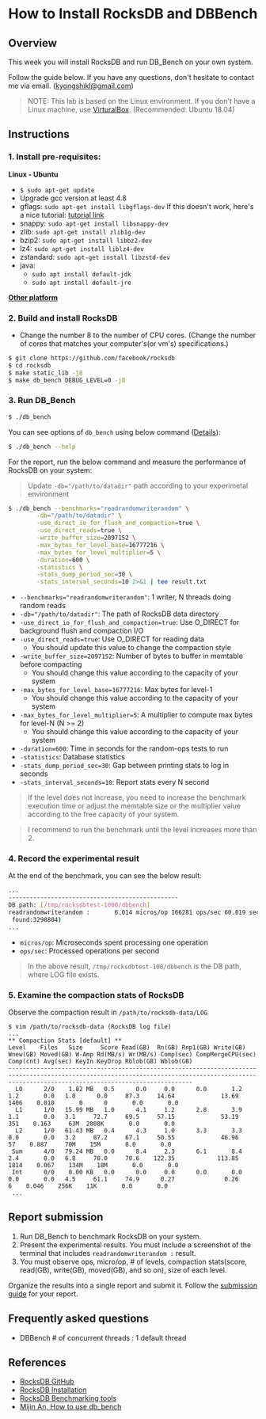 # How to Install RocksDB and DBBench

## Overview

This week you will install RocksDB and run DB_Bench on your own system.

Follow the guide below. If you have any questions, don't hesitate to contact me via email. (kyongshikl@gmail.com)

> NOTE: This lab is based on the Linux environment. If you don't have a Linux machine, use [VirturalBox](https://www.virtualbox.org/). (Recommended: Ubuntu 18.04)

## Instructions

### 1. Install pre-requisites:

**Linux - Ubuntu**
- `$ sudo apt-get update`
- Upgrade gcc version at least 4.8
- gflags: `sudo apt-get install libgflags-dev`
  If this doesn't work, here's a nice tutorial: [tutorial link](http://askubuntu.com/questions/312173/installing-gflags-12-04)
- snappy: `sudo apt-get install libsnappy-dev`
- zlib: `sudo apt-get install zlib1g-dev`
- bzip2: `sudo apt-get install libbz2-dev`
- lz4: `sudo apt-get install liblz4-dev`
- zstandard: `sudo apt-get install libzstd-dev`
- java:
  - `sudo apt install default-jdk`
  - `sudo apt install default-jre`

**[Other platform](https://github.com/facebook/rocksdb/blob/master/INSTALL.md#supported-platforms)**

### 2. Build and install RocksDB
- Change the number 8 to the number of CPU cores. (Change the number of cores that matches your computer's(or vm's) specifications.)
```bash
$ git clone https://github.com/facebook/rocksdb
$ cd rocksdb
$ make static_lib -j8
$ make db_bench DEBUG_LEVEL=0 -j8
```

### 3. Run DB_Bench

```bash
$ ./db_bench
```

You can see options of `db_bench` using below command ([Details](https://github.com/facebook/rocksdb/wiki/Benchmarking-tools)):

```bash
$ ./db_bench --help
```

For the report, run the below command and measure the performance of RocksDB on your system:

> Update `-db="/path/to/datadir"` path according to your experimetal environment

```bash
$ ./db_bench --benchmarks="readrandomwriterandom" \
        -db="/path/to/datadir" \
        -use_direct_io_for_flush_and_compaction=true \
        -use_direct_reads=true \
        -write_buffer_size=2097152 \
        -max_bytes_for_level_base=16777216 \
        -max_bytes_for_level_multiplier=5 \
        -duration=600 \
        -statistics \
        -stats_dump_period_sec=30 \
        -stats_interval_seconds=10 2>&1 | tee result.txt
```
- `--benchmarks="readrandomwriterandom"`: 1 writer, N threads doing random reads
- `-db="/path/to/datadir"`: The path of RocksDB data directory 
- `-use_direct_io_for_flush_and_compaction=true`: Use O_DIRECT for background flush and compaction I/O
- `-use_direct_reads=true`: Use O_DIRECT for reading data
    - You should update this value to change the compaction style
- `-write_buffer_size=2097152`: Number of bytes to buffer in memtable before compacting
    - You should change this value according to the capacity of your system
- `-max_bytes_for_level_base=16777216`: Max bytes for level-1
    - You should change this value according to the capacity of your system
- `-max_bytes_for_level_multiplier=5`: A multiplier to compute max bytes for level-N (N >= 2)
    - You should change this value according to the capacity of your system
- `-duration=600`: Time in seconds for the random-ops tests to run
- `-statistics`: Database statistics
- `-stats_dump_period_sec=30`: Gap between printing stats to log in seconds
- `-stats_interval_seconds=10`: Report stats every N second


> If the level does not increase, you need to increase the benchmark execution time or adjust the memtable size or the multiplier value according to the free capacity of your system.

> I recommend to run the benchmark until the level increases more than 2.


### 4. Record the experimental result

At the end of the benchmark, you can see the below result:

```bash
...
------------------------------------------------
DB path: [/tmp/rocksdbtest-1000/dbbench]
readrandomwriterandom :       6.014 micros/op 166281 ops/sec 60.019 seconds 9979999 operations; ( reads:8982000 writes:997999 total:1000000
 found:3298804)
...
```


- `micros/op`: Microseconds spent processing one operation
- `ops/sec`: Processed operations per second

> In the above result, `/tmp/rocksdbtest-100/dbbench` is the DB path, where LOG file exists.




### 5. Examine the compaction  stats of RocksDB

Observe the compaction result in `/path/to/rocksdb-data/LOG`

```
$ vim /path/to/rocksdb-data (RocksDB log file)
...
** Compaction Stats [default] **
Level    Files   Size     Score Read(GB)  Rn(GB) Rnp1(GB) Write(GB) Wnew(GB) Moved(GB) W-Amp Rd(MB/s) Wr(MB/s) Comp(sec) CompMergeCPU(sec) Comp(cnt) Avg(sec) KeyIn KeyDrop Rblob(GB) Wblob(GB)
------------------------------------------------------------------------------------------------------------------------------------------------------------------------------------------------
  L0      2/0    1.82 MB   0.5      0.0     0.0      0.0       1.2      1.2       0.0   1.0      0.0     87.3     14.64             13.69      1406    0.010       0      0       0.0       0.0
  L1      1/0   15.99 MB   1.0      4.1     1.2      2.8       3.9      1.1       0.0   3.1     72.7     69.5     57.15             53.19       351    0.163     63M  2808K       0.0       0.0
  L2      1/0   61.43 MB   0.4      4.3     1.0      3.3       3.3      0.0       0.0   3.2     87.2     67.1     50.55             46.96        57    0.887     70M    15M       0.0       0.0
 Sum      4/0   79.24 MB   0.0      8.4     2.3      6.1       8.4      2.4       0.0   6.8     70.0     70.6    122.35            113.85      1814    0.067    134M    18M       0.0       0.0
 Int      0/0    0.00 KB   0.0      0.0     0.0      0.0       0.0      0.0       0.0   4.5     61.1     74.9      0.27              0.26         6    0.046    256K    11K       0.0       0.0
 ...
```

## Report submission
1. Run DB_Bench to benchmark RocksDB on your system.
2. Present the experimental results. You must include a screenshot of the terminal that includes `readrandomwriterandom :` result.
3. You must observe ops, micro/op, # of levels, compaction stats(score, read(GB), write(GB), moved(GB), and so on), size of each level. 

Organize the results into a single report and submit it. Follow the [submission guide](./submission-guide.md) for your report.

## Frequently asked questions
- DBBench # of concurrent threads : 1 default thread

## References
- [RocksDB GitHub](https://github.com/facebook/rocksdb) 
- [RocksDB Installation](https://github.com/facebook/rocksdb/blob/main/INSTALL.md)
- [RocksDB Benchmarking tools](https://github.com/facebook/rocksdb/wiki/Benchmarking-tools)
- [Mijin An, How to use db_bench](https://github.com/meeeejin/til/blob/master/rocksdb/how-to-use-db_bench.md)
